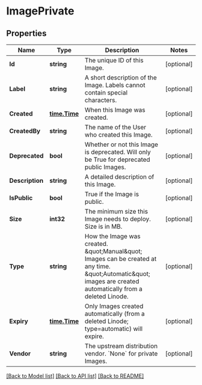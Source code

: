 # ImagePrivate

## Properties
Name | Type | Description | Notes
------------ | ------------- | ------------- | -------------
**Id** | **string** | The unique ID of this Image. | [optional] 
**Label** | **string** | A short description of the Image. Labels cannot contain special characters.  | [optional] 
**Created** | [**time.Time**](time.Time.md) | When this Image was created. | [optional] 
**CreatedBy** | **string** | The name of the User who created this Image.  | [optional] 
**Deprecated** | **bool** | Whether or not this Image is deprecated. Will only be True for deprecated public Images.  | [optional] 
**Description** | **string** | A detailed description of this Image. | [optional] 
**IsPublic** | **bool** | True if the Image is public. | [optional] 
**Size** | **int32** | The minimum size this Image needs to deploy. Size is in MB.  | [optional] 
**Type** | **string** | How the Image was created. \&quot;Manual\&quot; Images can be created at any time. \&quot;Automatic\&quot; images are created automatically from a deleted Linode.  | [optional] 
**Expiry** | [**time.Time**](time.Time.md) | Only Images created automatically (from a deleted Linode; type&#x3D;automatic) will expire.  | [optional] 
**Vendor** | **string** | The upstream distribution vendor. &#x60;None&#x60; for private Images.  | [optional] 

[[Back to Model list]](../README.md#documentation-for-models) [[Back to API list]](../README.md#documentation-for-api-endpoints) [[Back to README]](../README.md)


